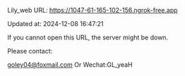 Lily_web URL: https://1047-61-165-102-156.ngrok-free.app

Updated at: 2024-12-08 16:47:21

If you cannot open this URL, the server might be down.

Please contact: 

goley04@foxmail.com Or Wechat:GL_yeaH